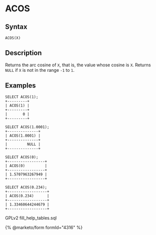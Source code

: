 
# ACOS

## Syntax


```
ACOS(X)
```


## Description


Returns the arc cosine of `X`, that is, the value whose cosine is `X`.
Returns `NULL` if `X` is not in the range `-1` to `1`.


## Examples


```
SELECT ACOS(1);
+---------+
| ACOS(1) |
+---------+
|       0 |
+---------+

SELECT ACOS(1.0001);
+--------------+
| ACOS(1.0001) |
+--------------+
|         NULL |
+--------------+

SELECT ACOS(0);
+-----------------+
| ACOS(0)         |
+-----------------+
| 1.5707963267949 |
+-----------------+

SELECT ACOS(0.234);
+------------------+
| ACOS(0.234)      |
+------------------+
| 1.33460644244679 |
+------------------+
```


GPLv2 fill_help_tables.sql


{% @marketo/form formId="4316" %}
